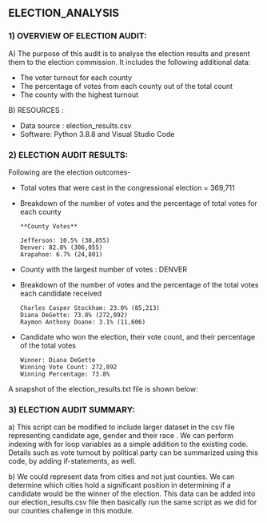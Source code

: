 ## ELECTION_ANALYSIS

### 1) OVERVIEW OF ELECTION AUDIT:
A) The purpose of this audit is to analyse the election results and present them to the election commission. It includes the following additional data:
* The voter turnout for each county
* The percentage of votes from each county out of the total count
* The county with the highest turnout

B) RESOURCES : 
* Data source : election_results.csv
* Software: Python 3.8.8 and Visual Studio Code

### 2) ELECTION AUDIT RESULTS:
Following are the election outcomes-

* Total votes that were cast in the congressional election = 369,711
* Breakdown of the number of votes and the percentage of total votes for each county

      **County Votes**

      Jefferson: 10.5% (38,855)
      Denver: 82.8% (306,055)
      Arapahoe: 6.7% (24,801)
  
* County with the largest number of votes : DENVER
* Breakdown of the number of votes and the percentage of the total votes each candidate received

      Charles Casper Stockham: 23.0% (85,213)
      Diana DeGette: 73.8% (272,892)
      Raymon Anthony Doane: 3.1% (11,606)
    
* Candidate who won the election, their vote count, and their percentage of the total votes

      Winner: Diana DeGette
      Winning Vote Count: 272,892
      Winning Percentage: 73.8%
      
A snapshot of the election_results.txt file is shown below:


### 3) ELECTION AUDIT SUMMARY:
a) This script can be modified to include larger dataset in the csv file representing candidate age, gender and their race . We can perform indexing with for loop variables as a simple addition to the existing code. Details such as vote turnout by political party can be summarized using this code, by adding if-statements, as well.

b) We could represent data from cities and not just counties. We can determine which cities hold a significant position in determining if a candidate would be the winner of the election. This data can be added into our election_results.csv file then basically run the same script as we did for our counties challenge in this module.

